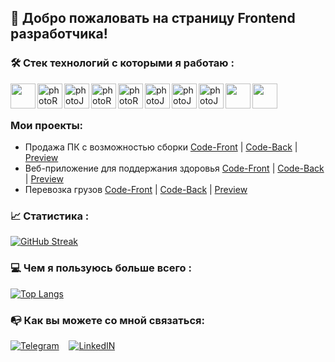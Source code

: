 ## :wave: Добро пожаловать на страницу Frontend разработчика!


### :hammer_and_wrench: Стек технологий с которыми я работаю :

<div>
  <img align="left" width=40px src="https://cdn1.iconfinder.com/data/icons/logotypes/32/badge-html-5-256.png" href="https://html.com/" />
  <img align="left" width=40px src="https://cdn1.iconfinder.com/data/icons/logotypes/32/badge-css-3-256.png" alt="photoReact" />
  <img align="left" width=40px src="https://cdn2.iconfinder.com/data/icons/designer-skills/128/code-programming-javascript-software-develop-command-language-256.png"      alt="photoJs" />
  <img align="left" width=40px src="https://cdn0.iconfinder.com/data/icons/logos-brands-in-colors/128/react-256.png" alt="photoReact" />
  <img align="left" width=40px  src="https://img.icons8.com/color/452/redux.png" alt="photoReact" />
  <img align="left" width=40px src="https://img.icons8.com/dusk/344/webpack.png" alt="photoJs" />
  <img align="left" width=40px src="https://uxwing.com/wp-content/themes/uxwing/download/brands-and-social-media/postman-icon.svg" alt="photoJs" />
  <img align="left" width=40px src="https://cdn.icon-icons.com/icons2/2415/PNG/512/mongodb_plain_wordmark_logo_icon_146423.png" alt="photoJs" />
  <img align="left" width=40px src="https://cdn.icon-icons.com/icons2/2415/PNG/512/nodejs_original_logo_icon_146411.png" />
  <img align="left" width=40px src="https://user-images.githubusercontent.com/38039349/60953119-d3c6f300-a2fc-11e9-9596-4978e5d52180.png" />
</div>
  </br>
  </br>
  
### Мои проекты:

- Продажа ПК с возможностью сборки <a href="https://github.com/SulimanVu/team-MadePC-Front.git">Code-Front</a> |
  <a href= "https://github.com/SulimanVu/team-madePC-back">Code-Back</a> | <a href="https://madepc-frontend.onrender.com/">Preview</a>
- Веб-приложение для поддержания здоровья <a href="https://github.com/SulimanVu/Health-Front.git">Code-Front</a> |
  <a href="https://github.com/SulimanVu/Health-Back.git">Code-Back</a> | <a href="#">Preview</a>
- Перевозка грузов <a href="https://github.com/SulimanVu/Truck-Front.git">Code-Front</a> |
  <a href="https://github.com/SulimanVu/Truck-Back.git">Code-Back</a> | <a href="#">Preview</a>

### :chart_with_upwards_trend: Статистика :

[![GitHub Streak](http://github-readme-streak-stats.herokuapp.com?user=SulimanVu&theme=dark&background=000000)](https://git.io/streak-stats)

### :computer: Чем я пользуюсь больше всего :

[![Top Langs](https://github-readme-stats.vercel.app/api/top-langs/?username=SulimanVu)](https://github.com/anuraghazra/github-readme-stats)
  </br>
### :mailbox_with_no_mail: Как вы можете со мной связаться:

[![Telegram](https://img.shields.io/badge/-Telegram-black?style=for-the-badge&logo=Telegram)](https://t.me/S_A_L_L_I_V_A_N) &nbsp;&nbsp;
[![LinkedIN](https://img.shields.io/badge/LinkedIn-0077B5?style=for-the-badge&logo=linkedin&logoColor=white)](https://www.linkedin.com/in/suliman-sadakhanov-724466253)
